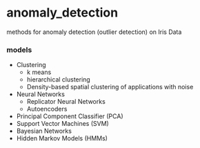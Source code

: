 # anomaly_detection
methods for anomaly detection (outlier detection) on Iris Data

### models
- Clustering
  - k means
  - hierarchical clustering
  - Density-based spatial clustering of applications with noise
- Neural Networks
  - Replicator Neural Networks
  - Autoencoders
- Principal Component Classifier (PCA)
- Support Vector Machines (SVM)
- Bayesian Networks
- Hidden Markov Models (HMMs)
